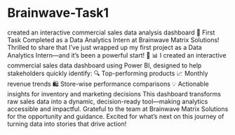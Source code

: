 # Brainwave-Task1
created an interactive commercial sales data analysis dashboard
🎉 First Task Completed as a Data Analytics Intern at Brainwave Matrix Solutions!
Thrilled to share that I’ve just wrapped up my first project as a Data Analytics Intern—and it’s been a powerful start! 🚀
📊 I created an interactive commercial sales data dashboard using Power BI, designed to help stakeholders quickly identify:
🔍 Top-performing products
📈 Monthly revenue trends
🛍️ Store-wise performance comparisons
💡 Actionable insights for inventory and marketing decisions
This dashboard transforms raw sales data into a dynamic, decision-ready tool—making analytics accessible and impactful.
Grateful to the team at Brainwave Matrix Solutions for the opportunity and guidance. Excited for what’s next on this journey of turning data into stories that drive action!
